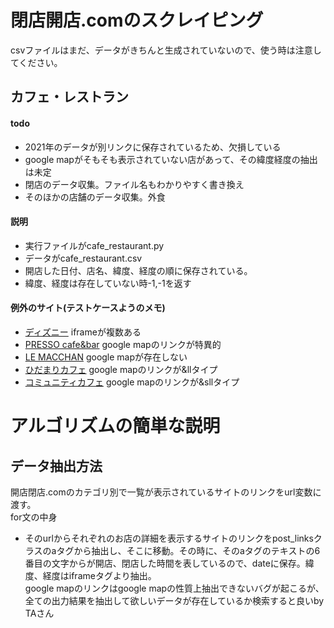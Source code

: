 # 閉店開店.comのスクレイピング  
csvファイルはまだ、データがきちんと生成されていないので、使う時は注意してください。
## カフェ・レストラン
#### todo
- 2021年のデータが別リンクに保存されているため、欠損している 
- google mapがそもそも表示されていない店があって、その緯度経度の抽出は未定  
- 閉店のデータ収集。ファイル名もわかりやすく書き換え  
- そのほかの店舗のデータ収集。外食
#### 説明
- 実行ファイルがcafe_restaurant.py
- データがcafe_restaurant.csv
- 開店した日付、店名、緯度、経度の順に保存されている。  
- 緯度、経度は存在していない時-1,-1を返す  
#### 例外のサイト(テストケースようのメモ)
- [ディズニー](https://10-19.kaiten-heiten.com/tdl-bijotoyaju/) iframeが複数ある
- [PRESSO cafe&bar](https://10-19.kaiten-heiten.com/presso-cafebar/) google mapのリンクが特異的  
- [LE MACCHAN](https://10-19.kaiten-heiten.com/le-macchan/) google mapが存在しない
- [ひだまりカフェ](https://10-19.kaiten-heiten.com/hidamari-cafe/) google mapのリンクが&llタイプ
- [コミュニティカフェ](https://10-19.kaiten-heiten.com/cafe-kisora/) google mapのリンクが&sllタイプ
# アルゴリズムの簡単な説明  
## データ抽出方法  
開店閉店.comのカテゴリ別で一覧が表示されているサイトのリンクをurl変数に渡す。  
for文の中身  
- そのurlからそれぞれのお店の詳細を表示するサイトのリンクをpost_linksクラスのaタグから抽出し、そこに移動。その時に、そのaタグのテキストの6番目の文字からが開店、閉店した時間を表しているので、dateに保存。緯度、経度はiframeタグより抽出。　　   
google mapのリンクはgoogle mapの性質上抽出できないバグが起こるが、全ての出力結果を抽出して欲しいデータが存在しているか検索すると良いby TAさん
